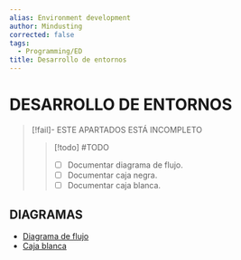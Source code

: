 ```yaml
---
alias: Environment development
author: Mindusting
corrected: false
tags:
  - Programming/ED
title: Desarrollo de entornos
---
```


# DESARROLLO DE ENTORNOS

> [!fail]- ESTE APARTADOS ESTÁ INCOMPLETO
> > [!todo] #TODO
> > - [ ] Documentar diagrama de flujo.
> > - [ ] Documentar caja negra.
> > - [ ] Documentar caja blanca.

## DIAGRAMAS

- [Diagrama de flujo](ed_flowchart.md)
- [Caja blanca](ed_white_box.md)
